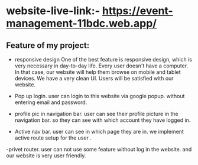 # website-live-link:- https://event-management-11bdc.web.app/


## Feature of my project:

- responsive design 
One of the best feature is responsive design, which is very necessary in day-to-day life. Every user doesn't have a computer. In that case, our website will help them browse on mobile and tablet devices. We have a very clean UI. Users will be satisfied with our website.

- Pop up login.
user can login to this website via google popup. without entering email and password.

- profile pic in navigation bar.
user can see their profile picture in the navigation bar. so they can see with which account they have logged in.

- Active nav bar.
user can see in which page they are in. we implement active route setup for the user .

-privet router.
user can not use some feature without log in the website. and our website is very user friendly. 
